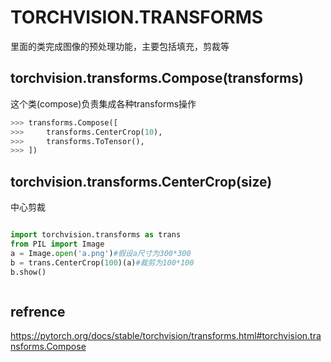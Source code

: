 
# TORCHVISION.TRANSFORMS

里面的类完成图像的预处理功能，主要包括填充，剪裁等

## torchvision.transforms.Compose(transforms)
这个类(compose)负责集成各种transforms操作
```py
>>> transforms.Compose([
>>>     transforms.CenterCrop(10),
>>>     transforms.ToTensor(),
>>> ])
```

## torchvision.transforms.CenterCrop(size)
中心剪裁

```py

import torchvision.transforms as trans
from PIL import Image
a = Image.open('a.png')#假设a尺寸为300*300
b = trans.CenterCrop(100)(a)#裁剪为100*100
b.show()



```


## refrence

https://pytorch.org/docs/stable/torchvision/transforms.html#torchvision.transforms.Compose
